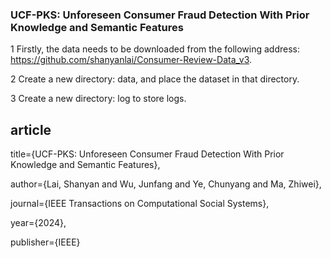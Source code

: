 ### UCF-PKS: Unforeseen Consumer Fraud Detection With Prior Knowledge and Semantic Features

1 Firstly, the data needs to be downloaded from the following address: https://github.com/shanyanlai/Consumer-Review-Data_v3.

2 Create a new directory: data, and place the dataset in that directory.

3 Create a new directory: log to store logs.

## article

  title={UCF-PKS: Unforeseen Consumer Fraud Detection With Prior Knowledge and Semantic Features},
  
  author={Lai, Shanyan and Wu, Junfang and Ye, Chunyang and Ma, Zhiwei},
  
  journal={IEEE Transactions on Computational Social Systems},
  
  year={2024},
  
  publisher={IEEE}
